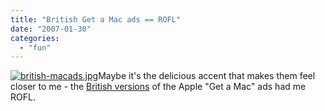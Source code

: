 ```yaml
---
title: "British Get a Mac ads == ROFL"
date: "2007-01-30"
categories: 
  - "fun"
---
```


[![british-macads.jpg](images/british-macads.jpg)](http://www.apple.com/uk/getamac/ads/)Maybe it's the delicious accent that makes them feel closer to me - the [British versions](http://www.apple.com/uk/getamac/ads/) of the Apple "Get a Mac" ads had me ROFL.
